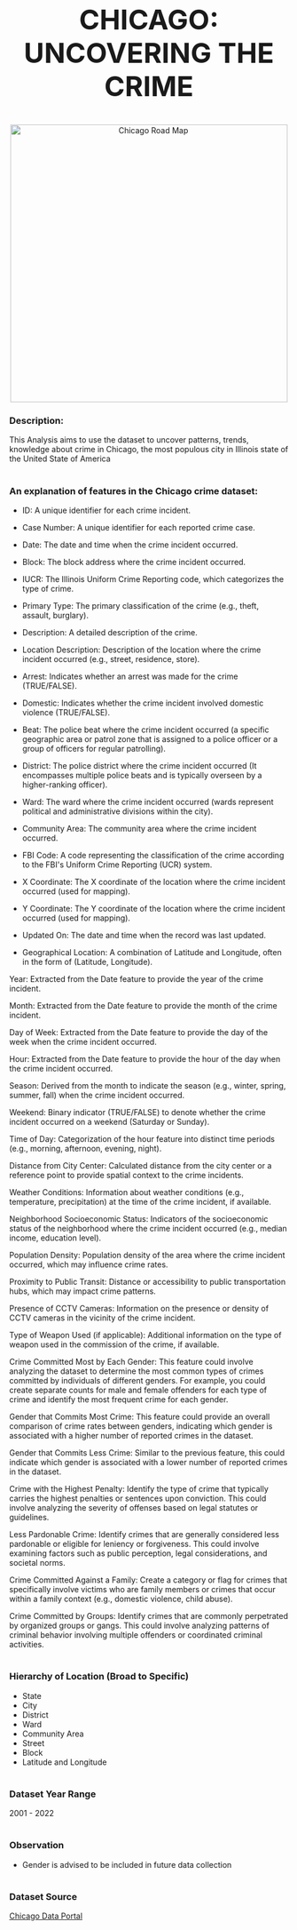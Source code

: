 <div style="font-size: 50px;" align='center'> <b>CHICAGO: UNCOVERING THE CRIME </b></div>

#

<!--sup>[1](https://en.wikipedia.org/wiki/Crime_in_Chicago)</sup-->


<div align='center'><img src="https://gisgeography.com/wp-content/uploads/2020/06/Chicago-Road-Map-1000x1294.jpg" alt="Chicago Road Map" width="500" height="auto"></div>

### Description:
This Analysis aims to use the dataset to uncover patterns, trends, knowledge about crime in Chicago, the most populous city in Illinois state of the United State of America

# 

### An explanation of features in the Chicago crime dataset:
- ID: A unique identifier for each crime incident.

- Case Number: A unique identifier for each reported crime case.

- Date: The date and time when the crime incident occurred.

- Block: The block address where the crime incident occurred.

- IUCR: The Illinois Uniform Crime Reporting code, which categorizes the type of crime.

- Primary Type: The primary classification of the crime (e.g., theft, assault, burglary).

- Description: A detailed description of the crime.

- Location Description: Description of the location where the crime incident occurred (e.g., street, residence, store).

- Arrest: Indicates whether an arrest was made for the crime (TRUE/FALSE).

- Domestic: Indicates whether the crime incident involved domestic violence (TRUE/FALSE).

- Beat: The police beat where the crime incident occurred (a specific geographic area or patrol zone that is assigned to a police officer or a group of officers for regular patrolling).

- District: The police district where the crime incident occurred (It encompasses multiple police beats and is typically overseen by a higher-ranking officer).

- Ward: The ward where the crime incident occurred (wards represent political and administrative divisions within the city).

- Community Area: The community area where the crime incident occurred.

- FBI Code: A code representing the classification of the crime according to the FBI's Uniform Crime Reporting (UCR) system.

- X Coordinate: The X coordinate of the location where the crime incident occurred (used for mapping).

- Y Coordinate: The Y coordinate of the location where the crime incident occurred (used for mapping).

- Updated On: The date and time when the record was last updated.
 
 - Geographical Location: A combination of Latitude and Longitude, often in the form of (Latitude, Longitude).

Year: Extracted from the Date feature to provide the year of the crime incident.

Month: Extracted from the Date feature to provide the month of the crime incident.

Day of Week: Extracted from the Date feature to provide the day of the week when the crime incident occurred.

Hour: Extracted from the Date feature to provide the hour of the day when the crime incident occurred.

Season: Derived from the month to indicate the season (e.g., winter, spring, summer, fall) when the crime incident occurred.

Weekend: Binary indicator (TRUE/FALSE) to denote whether the crime incident occurred on a weekend (Saturday or Sunday).

Time of Day: Categorization of the hour feature into distinct time periods (e.g., morning, afternoon, evening, night).

Distance from City Center: Calculated distance from the city center or a reference point to provide spatial context to the crime incidents.

Weather Conditions: Information about weather conditions (e.g., temperature, precipitation) at the time of the crime incident, if available.

Neighborhood Socioeconomic Status: Indicators of the socioeconomic status of the neighborhood where the crime incident occurred (e.g., median income, education level).

Population Density: Population density of the area where the crime incident occurred, which may influence crime rates.

Proximity to Public Transit: Distance or accessibility to public transportation hubs, which may impact crime patterns.

Presence of CCTV Cameras: Information on the presence or density of CCTV cameras in the vicinity of the crime incident.

Type of Weapon Used (if applicable): Additional information on the type of weapon used in the commission of the crime, if available.


Crime Committed Most by Each Gender: This feature could involve analyzing the dataset to determine the most common types of crimes committed by individuals of different genders. For example, you could create separate counts for male and female offenders for each type of crime and identify the most frequent crime for each gender.

Gender that Commits Most Crime: This feature could provide an overall comparison of crime rates between genders, indicating which gender is associated with a higher number of reported crimes in the dataset.

Gender that Commits Less Crime: Similar to the previous feature, this could indicate which gender is associated with a lower number of reported crimes in the dataset.

Crime with the Highest Penalty: Identify the type of crime that typically carries the highest penalties or sentences upon conviction. This could involve analyzing the severity of offenses based on legal statutes or guidelines.

Less Pardonable Crime: Identify crimes that are generally considered less pardonable or eligible for leniency or forgiveness. This could involve examining factors such as public perception, legal considerations, and societal norms.

Crime Committed Against a Family: Create a category or flag for crimes that specifically involve victims who are family members or crimes that occur within a family context (e.g., domestic violence, child abuse).

Crime Committed by Groups: Identify crimes that are commonly perpetrated by organized groups or gangs. This could involve analyzing patterns of criminal behavior involving multiple offenders or coordinated criminal activities.

#

### Hierarchy of Location (Broad to Specific)
- State
- City
- District
- Ward
- Community Area
- Street
- Block
- Latitude and Longitude

#

### Dataset Year Range
2001 - 2022


#

### Observation
- Gender is advised to be included in future data collection


#


### Dataset Source
[Chicago Data Portal](https://data.cityofchicago.org/)
